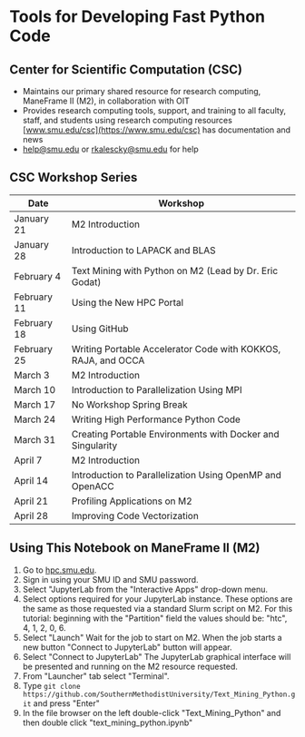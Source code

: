 # Tools for Developing Fast Python Code

## Center for Scientific Computation (CSC)

* Maintains our primary shared resource for research computing, ManeFrame II (M2),
  in collaboration with OIT
* Provides research computing tools, support, and training to all faculty, staff,
  and students using research computing resources
  [www.smu.edu/csc](https://www.smu.edu/csc) has documentation and news
* [help@smu.edu](mailto:help@smu.edu) or
  [rkalescky@smu.edu](mailto:rkalescky@smu.edu) for help
  
## CSC Workshop Series

|Date         |Workshop                                                     |
|-------------|-------------------------------------------------------------|
|January 21   |M2 Introduction                                              |
|January 28   |Introduction to LAPACK and BLAS                              |
|February 4   |Text Mining with Python on M2 (Lead by Dr. Eric Godat)       |
|February 11  |Using the New HPC Portal                                     |
|February 18  |Using GitHub                                                 |
|February 25  |Writing Portable Accelerator Code with KOKKOS, RAJA, and OCCA|
|March 3      |M2 Introduction                                              |
|March 10     |Introduction to Parallelization Using MPI                    |
|March 17     |No Workshop Spring Break                                     |
|March 24     |Writing High Performance Python Code                         |
|March 31     |Creating Portable Environments with Docker and Singularity   |
|April 7      |M2 Introduction                                              |
|April 14     |Introduction to Parallelization Using OpenMP and OpenACC     |
|April 21     |Profiling Applications on M2                                 |
|April 28     |Improving Code Vectorization                                 |
                                                                                              
## Using This Notebook on ManeFrame II (M2)

1.  Go to [hpc.smu.edu](https://hpc.smu.edu/).
2.  Sign in using your SMU ID and SMU password.
3.  Select "JupyterLab from the "Interactive Apps" drop-down menu.
4.  Select options required for your JupyterLab instance. These options are the
    same as those requested via a standard Slurm script on M2. For this tutorial:
    beginning with the "Partition" field the values should be: "htc", 4, 1, 2, 0,
    6.
5.  Select "Launch" Wait for the job to start on M2. When the job starts
    a new button "Connect to JupyterLab" button will appear.
6.  Select "Connect to JupyterLab" The JupyterLab graphical interface will be
    presented and running on the M2 resource requested.
7.  From "Launcher" tab select "Terminal".
8.  Type ``git clone
    https://github.com/SouthernMethodistUniversity/Text_Mining_Python.git`` and
    press "Enter"
9.  In the file browser on the left double-click "Text_Mining_Python" and then
    double click "text_mining_python.ipynb"

